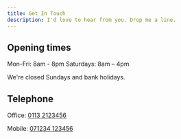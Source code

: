 ```yaml
---
title: Get In Touch
description: I'd love to hear from you. Drop me a line.
---
```

## Opening times

Mon-Fri: 8am - 8pm
Saturdays: 8am – 4pm 

We're closed Sundays and bank holidays.

## Telephone

Office: [0113 2123456](<tel:0113 2123456>)

Mobile: [071234 123456](<tel:071234 123456>)
